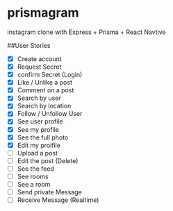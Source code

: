 # prismagram
instagram clone with Express + Prisma + React Navtive


##User Stories
- [x] Create account
- [x] Request Secret
- [x] confirm Secret (Login)
- [x] Like / Unlike a post
- [x] Comment on a post
- [x] Search by user
- [x] Search by location
- [x] Follow / Unfollow User
- [x] See user profile
- [x] See my profile
- [x] See the full photo
- [x] Edit my proifile
- [ ] Upload a post
- [ ] Edit the post (Delete)
- [ ] See the feed
- [ ] See rooms
- [ ] See a room
- [ ] Send private Message
- [ ] Receive Message (Realtime)
